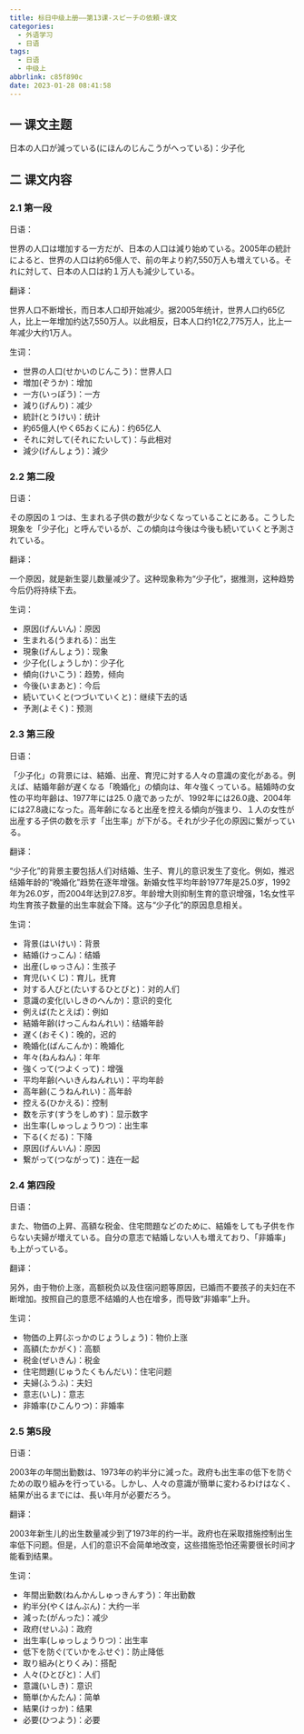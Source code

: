 ```yaml
---
title: 标日中级上册——第13课-スピーチの依頼-课文
categories:
  - 外语学习
  - 日语
tags:
  - 日语
  - 中级上
abbrlink: c85f890c
date: 2023-01-28 08:41:58
---
```

## 一 课文主题

日本の人口が減っている(にほんのじんこうがへっている)：少子化

<!--more-->

## 二 课文内容

### 2.1 第一段

日语：

世界の人口は増加する一方だが、日本の人口は減り始めている。2005年の統計によると、世界の人口は約65億人で、前の年より約7,550万人も増えている。それに対して、日本の人口は約１万人も減少している。

翻译：

世界人口不断增长，而日本人口却开始减少。据2005年统计，世界人口约65亿人，比上一年增加约达7,550万人。以此相反，日本人口约1亿2,775万人，比上一年减少大约1万人。

生词：

* 世界の人口(せかいのじんこう)：世界人口
* 増加(ぞうか)：增加
* 一方(いっぽう)：一方
* 減り(げんり)：减少
* 統計(とうけい)：统计
* 約65億人(やく65おくにん)：约65亿人
* それに対して(それにたいして)：与此相对
* 減少(げんしょう)：減少

### 2.2 第二段

日语：

その原因の１つは、生まれる子供の数が少なくなっていることにある。こうした現象を「少子化」と呼んでいるが、この傾向は今後は今後も続いていくと予測されている。

翻译：

一个原因，就是新生婴儿数量减少了。这种现象称为“少子化”，据推测，这种趋势今后仍将持续下去。

生词：

* 原因(げんいん)：原因
* 生まれる(うまれる)：出生
* 現象(げんしょう)：现象
* 少子化(しょうしか)：少子化
* 傾向(けいこう)：趋势，倾向
* 今後(いまあと)：今后
* 続いていくと(つづいていくと)：继续下去的话
* 予測(よそく)：预测

### 2.3 第三段

日语：

「少子化」の背景には、結婚、出産、育児に対する人々の意識の変化がある。例えば、結婚年齢が遅くなる「晩婚化」の傾向は、年々強くっている。結婚時の女性の平均年齢は、1977年には25.０歳であったが、1992年には26.0歳、2004年には27.8歳になった。高年齢になると出産を控える傾向が強まり、１人の女性が出産する子供の数を示す「出生率」が下がる。それが少子化の原因に繋がっている。

翻译：

“少子化”的背景主要包括人们对结婚、生子、育儿的意识发生了变化。例如，推迟结婚年龄的“晚婚化”趋势在逐年增强。新婚女性平均年龄1977年是25.0岁，1992年为26.0岁，而2004年达到27.8岁。年龄增大则抑制生育的意识增强，1名女性平均生育孩子数量的出生率就会下降。这与“少子化”的原因息息相关。

生词：

* 背景(はいけい)：背景
* 結婚(けっこん)：结婚
* 出産(しゅっさん)：生孩子
* 育児(いくじ)：育儿，抚育
* 対する人びと(たいするひとびと)：对的人们
* 意識の変化(いしきのへんか)：意识的变化
* 例えば(たとえば)：例如
* 結婚年齢(けっこんねんれい)：结婚年龄
* 遅く(おそく)：晚的，迟的
* 晩婚化(ばんこんか)：晩婚化
* 年々(ねんねん)：年年
* 強くって(つよくって)：增强
* 平均年齢(へいきんねんれい)：平均年龄
* 高年齢(こうねんれい)：高年龄
* 控える(ひかえる)：控制
* 数を示す(すうをしめす)：显示数字
* 出生率(しゅっしょうりつ)：出生率
* 下る(くだる)：下降
* 原因(げんいん)：原因
* 繋がって(つながって)：连在一起

### 2.4 第四段

日语：

また、物価の上昇、高額な税金、住宅問題などのために、結婚をしても子供を作らない夫婦が増えている。自分の意志で結婚しない人も増えており、「非婚率」も上がっている。

翻译：

另外，由于物价上涨，高额税负以及住宿问题等原因，已婚而不要孩子的夫妇在不断增加。按照自己的意愿不结婚的人也在增多，而导致“非婚率”上升。

生词：

* 物価の上昇(ぶっかのじょうしょう)：物价上涨
* 高額(たかがく)：高额
* 税金(ぜいきん)：税金
* 住宅問題(じゅうたくもんだい)：住宅问题
* 夫婦(ふうふ)：夫妇
* 意志(いし)：意志
* 非婚率(ひこんりつ)：非婚率

### 2.5 第5段

日语：

2003年の年間出勤数は、1973年の約半分に減った。政府も出生率の低下を防ぐための取り組みを行っている。しかし、人々の意識が簡単に変わるわけはなく、結果が出るまでには、長い年月が必要だろう。

翻译：

2003年新生儿的出生数量减少到了1973年的约一半。政府也在采取措施控制出生率低下问题。但是，人们的意识不会简单地改变，这些措施恐怕还需要很长时间才能看到结果。

生词：

* 年間出勤数(ねんかんしゅっきんすう)：年出勤数
* 約半分(やくはんぶん)：大约一半
* 減った(がんった)：减少
* 政府(せいふ)：政府
* 出生率(しゅっしょうりつ)：出生率
* 低下を防ぐ(ていかをふせぐ)：防止降低
* 取り組み(とりくみ)：搭配
* 人々(ひとびと)：人们
* 意識(いしき)：意识
* 簡単(かんたん)：简单
* 結果(けっか)：结果
* 必要(ひつよう)：必要

